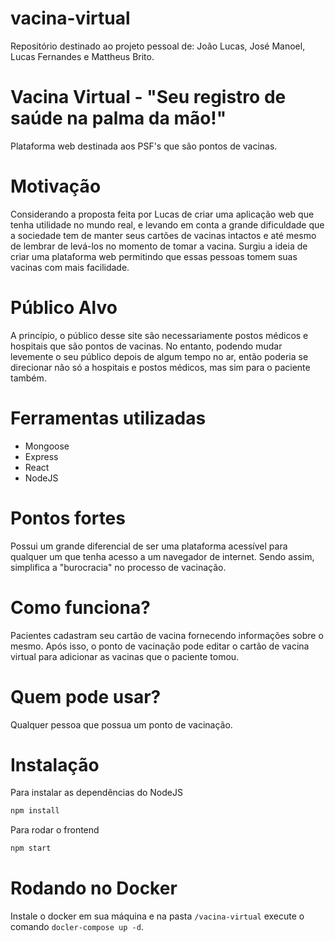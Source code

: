# vacina-virtual
Repositório destinado ao projeto pessoal de: João Lucas, José Manoel, Lucas Fernandes e Mattheus Brito.

# Vacina Virtual - "Seu registro de saúde na palma da mão!"
Plataforma web destinada aos PSF's que são pontos de vacinas.

# Motivação
Considerando a proposta feita por Lucas de criar uma aplicação web que tenha utilidade no mundo real, e levando em conta a grande dificuldade que a sociedade tem de manter seus cartões de vacinas intactos e até mesmo de lembrar de levá-los no momento de tomar a vacina. Surgiu a ideia de criar uma plataforma web permitindo que essas pessoas tomem suas vacinas com mais facilidade.

# Público Alvo
A princípio, o público desse site são necessariamente postos médicos e hospitais que são pontos de vacinas. No entanto, podendo mudar levemente o seu público depois de algum tempo no ar, então poderia se direcionar não só a hospitais e postos médicos, mas sim para o paciente também.

# Ferramentas utilizadas
- Mongoose
- Express
- React
- NodeJS

# Pontos fortes
Possui um grande diferencial de ser uma plataforma acessível para qualquer um que tenha acesso a um navegador de internet. Sendo assim, simplifica a "burocracia" no processo de vacinação.

# Como funciona?
Pacientes cadastram seu cartão de vacina fornecendo informações sobre o mesmo. Após isso, o ponto de vacinação pode editar o cartão de vacina virtual para adicionar as vacinas que o paciente tomou.

# Quem pode usar?
Qualquer pessoa que possua um ponto de vacinação.

# Instalação

Para instalar as dependências do NodeJS

```sh
npm install
```

Para rodar o frontend

```sh
npm start
```

# Rodando no Docker

Instale o docker em sua máquina e na pasta `/vacina-virtual` execute o comando `docler-compose up -d`.